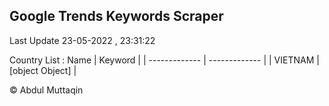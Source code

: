 

## Google Trends Keywords Scraper 
 
Last Update 23-05-2022 , 23:31:22

Country List :
 Name  | Keyword |
| ------------- | ------------- |
| VIETNAM | [object Object] |



© Abdul Muttaqin 
